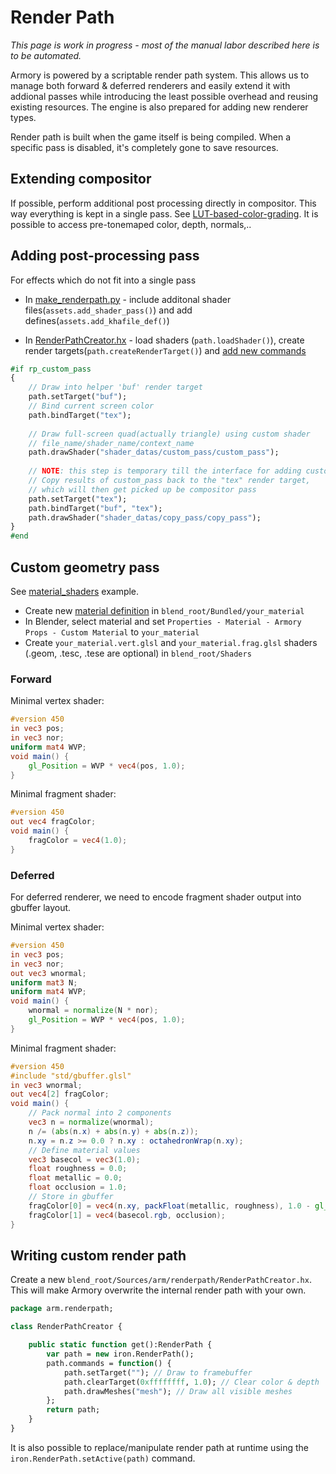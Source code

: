 # Render Path

*This page is work in progress - most of the manual labor described here is to be automated.*

Armory is powered by a scriptable render path system. This allows us to manage both forward & deferred renderers and easily extend it with addional passes while introducing the least possible overhead and reusing existing resources. The engine is also prepared for adding new renderer types.

Render path is built when the game itself is being compiled. When a specific pass is disabled, it's completely gone to save resources.

## Extending compositor

If possible, perform additional post processing directly in compositor. This way everything is kept in a single pass. See [LUT-based-color-grading](https://github.com/armory3d/armory/commit/42b0aaadeda67b2eabde0344ebbb100f18bd8e0d). It is possible to access pre-tonemaped color, depth, normals,..

## Adding post-processing pass

For effects which do not fit into a single pass

- In [make_renderpath.py](https://github.com/armory3d/armory/blob/master/blender/arm/make_renderpath.py) - include additonal shader files(`assets.add_shader_pass()`) and add defines(`assets.add_khafile_def()`)

- In [RenderPathCreator.hx](https://github.com/armory3d/armory/blob/master/Sources/armory/renderpath/RenderPathCreator.hx) - load shaders (`path.loadShader()`), create render targets(`path.createRenderTarget()`) and [add new commands](https://github.com/armory3d/armory/blob/master/Sources/armory/renderpath/RenderPathCreator.hx#L891)

```hx
#if rp_custom_pass
{
	// Draw into helper 'buf' render target
	path.setTarget("buf"); 
	// Bind current screen color
	path.bindTarget("tex");
	
	// Draw full-screen quad(actually triangle) using custom shader
	// file_name/shader_name/context_name
	path.drawShader("shader_datas/custom_pass/custom_pass");
	
	// NOTE: this step is temporary till the interface for adding custom passes improves
	// Copy results of custom_pass back to the "tex" render target,
	// which will then get picked up be compositor pass
	path.setTarget("tex");
	path.bindTarget("buf", "tex");
	path.drawShader("shader_datas/copy_pass/copy_pass");
}
#end
```

## Custom geometry pass

See [material_shaders](https://github.com/armory3d/armory_examples/tree/master/material_shaders) example.

- Create new [material definition](https://github.com/armory3d/armory_examples/blob/master/material_shaders/Bundled/MyMaterial/MyMaterial.arm) in `blend_root/Bundled/your_material`
- In Blender, select material and set `Properties - Material - Armory Props - Custom Material` to `your_material`
- Create `your_material.vert.glsl` and `your_material.frag.glsl` shaders (.geom, .tesc, .tese are optional) in `blend_root/Shaders`

### Forward

Minimal vertex shader:

```glsl
#version 450
in vec3 pos;
in vec3 nor;
uniform mat4 WVP;
void main() {
	gl_Position = WVP * vec4(pos, 1.0);
}
```

Minimal fragment shader:

```glsl
#version 450
out vec4 fragColor;
void main() {
	fragColor = vec4(1.0);
}
```

### Deferred

For deferred renderer, we need to encode fragment shader output into gbuffer layout.

Minimal vertex shader:

```glsl
#version 450
in vec3 pos;
in vec3 nor;
out vec3 wnormal;
uniform mat3 N;
uniform mat4 WVP;
void main() {
	wnormal = normalize(N * nor);
	gl_Position = WVP * vec4(pos, 1.0);
}
```

Minimal fragment shader:

```glsl
#version 450
#include "std/gbuffer.glsl"
in vec3 wnormal;
out vec4[2] fragColor;
void main() {
	// Pack normal into 2 components
	vec3 n = normalize(wnormal);
	n /= (abs(n.x) + abs(n.y) + abs(n.z));
	n.xy = n.z >= 0.0 ? n.xy : octahedronWrap(n.xy);
	// Define material values
	vec3 basecol = vec3(1.0);
	float roughness = 0.0;
	float metallic = 0.0;
	float occlusion = 1.0;
	// Store in gbuffer
	fragColor[0] = vec4(n.xy, packFloat(metallic, roughness), 1.0 - gl_FragCoord.z);
	fragColor[1] = vec4(basecol.rgb, occlusion);
}
```

## Writing custom render path

Create a new `blend_root/Sources/arm/renderpath/RenderPathCreator.hx`. This will make Armory overwrite the internal render path with your own.

```hx
package arm.renderpath;

class RenderPathCreator {

	public static function get():RenderPath {
		var path = new iron.RenderPath();
		path.commands = function() {
			path.setTarget(""); // Draw to framebuffer
			path.clearTarget(0xffffffff, 1.0); // Clear color & depth
			path.drawMeshes("mesh"); // Draw all visible meshes
		};
		return path;
	}
}
```

It is also possible to replace/manipulate render path at runtime using the `iron.RenderPath.setActive(path)` command.
